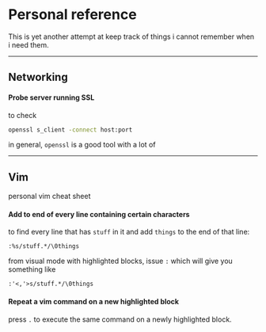 # Personal reference

This is yet another attempt at keep track of things i cannot remember when i need them.

---
## Networking

#### Probe server running SSL
to check
```sh
openssl s_client -connect host:port
```

in general, `openssl` is a good tool with a lot of 

---
## Vim
personal vim cheat sheet

#### Add to end of every line containing certain characters

to find every line that has `stuff` in it and add `things` to the end of that line:

```vim
:%s/stuff.*/\0things
```

from visual mode with highlighted blocks, issue `:` which will give you something like

```vim
:'<,'>s/stuff.*/\0things
```

#### Repeat a vim command on a new highlighted block

press `.` to execute the same command on a newly highlighted block.
